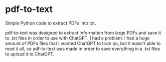 # pdf-to-text
Simple Python code to extract PDFs into txt.

pdf-to-text was designed to extract information from large PDFs and save it to .txt files in order to use with ChatGPT.
I had a problem: I had a huge amount of PDFs files that I wanted ChatGPT to train on, but it wasn't able to read it all, so pdf-to-text was made in order to save everything in a .txt files to upload it to ChatGPT.